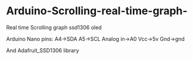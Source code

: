 # Arduino-Scrolling-real-time-graph-
Real time Scrolling graph ssd1306 oled 

Arduino Nano pins:
A4->SDA
A5->SCL
Analog in->A0
Vcc->5v
Gnd->gnd

And Adafruit_SSD1306 library
